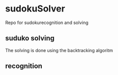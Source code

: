 # sudokuSolver
Repo for sudokurecognition and solving 

## suduko solving
The solving is done using the backtracking algoritm

## recognition
